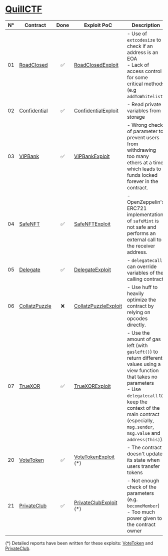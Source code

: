 # [QuillCTF](https://academy.quillaudits.com/challenges)

| N°  | Contract                                           | Done | Exploit PoC                                                          | Description                                                                                                                                                                                                                                             |     |
| --- | -------------------------------------------------- | :--: | -------------------------------------------------------------------- | ------------------------------------------------------------------------------------------------------------------------------------------------------------------------------------------------------------------------------------------------------- | --- |
| 01  | [RoadClosed](../src/QuillCTF/RoadClosed.sol)       |  ✅  | [RoadClosedExploit](../test/QuillCTF/RoadClosedExploit.t.sol)        | - Use of `extcodesize` to check if an address is an EOA<br>- Lack of access control for some critical methods (e.g `addToWhitelist`)                                                                                                                    |
| 02  | [Confidential](../src/QuillCTF/Confidential.sol)   |  ✅  | [ConfidentialExploit](../test/QuillCTF/ConfidentialExploit.t.sol)    | - Read private variables from storage                                                                                                                                                                                                                   |
| 03  | [VIPBank](../src/QuillCTF/VIPBank.sol)             |  ✅  | [VIPBankExploit](../test/QuillCTF/VIPBankExploit.t.sol)              | - Wrong check of parameter to prevent users from withdrawing too many ethers at a time which leads to funds locked forever in the contract.                                                                                                             |
| 04  | [SafeNFT](../src/QuillCTF/SafeNFT.sol)             |  ✅  | [SafeNFTExploit](../test/QuillCTF/SafeNFTExploit.t.sol)              | - OpenZeppelin's ERC721 implementation of `safeMint` is not safe and performs an external call to the receiver address.                                                                                                                                 |
| 05  | [Delegate](../src/QuillCTF/Delegate.sol)           |  ✅  | [DelegateExploit](../test/QuillCTF/SafeNFTExploit.t.sol)             | - `delegatecall` can override variables of the calling contract.                                                                                                                                                                                        |
| 06  | [CollatzPuzzle](../src/QuillCTF/CollatzPuzzle.sol) |  ❌  | [CollatzPuzzleExploit](../test/QuillCTF/CollatzPuzzleExploit.t.sol)  | - Use huff to heavily optimize the contract by relying on opcodes directly.                                                                                                                                                                             |
| 07  | [TrueXOR](../src/QuillCTF/TrueXOR.sol)             |  ✅  | [TrueXORExploit](../test/QuillCTF/TrueXORExploit.t.sol)              | - Use the amount of gas left (with `gasleft()`) to return different values using a view function that takes no parameters<br>- Use `delegatecall` to keep the context of the main contract (especially, `msg.sender`, `msg.value` and `address(this)`). |
| 20  | [VoteToken](../src/QuillCTF/VoteToken.sol)         |  ✅  | [VoteTokenExploit](../test/QuillCTF/VoteTokenExploit.t.sol) (\*)     | - The contract doesn't update its state when users transfer tokens                                                                                                                                                                                      |
| 21  | [PrivateClub](../src/QuillCTF/PrivateClub.sol)     |  ✅  | [PrivateClubExploit](../test/QuillCTF/PrivateClubExploit.t.sol) (\*) | - Not enough check of the parameters (e.g. `becomeMember`)<br>- Too much power given to the contract owner                                                                                                                                              |

(\*) Detailed reports have been written for these exploits: [VoteToken](./reports/VoteToken.md) and [PrivateClub](./reports/PrivateClub.md).
